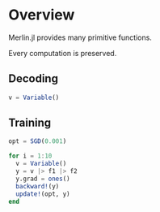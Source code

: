 # Overview
Merlin.jl provides many primitive functions.

Every computation is preserved.

## Decoding
```julia
v = Variable()
```

## Training
```julia
opt = SGD(0.001)

for i = 1:10
  v = Variable()
  y = v |> f1 |> f2
  y.grad = ones()
  backward!(y)
  update!(opt, y)
end
```
